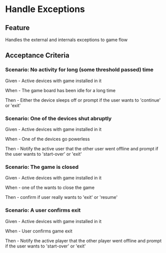 # Handle Exceptions

## Feature

  Handles the external and internals exceptions to game flow
  
## Acceptance Criteria
  
### Scenario: No activity for long (some threshold passed) time
  
  Given - Active devices with game installed in it
  
  When - The game board has been idle for a long time
  
  Then - Either the device sleeps off or
  prompt if the user wants to 'continue' or 'exit'
  
### Scenario: One of the devices shut abruptly

  Given - Active devices with game installed in it
  
  When - One of the devices go powerless
  
  Then - Notify the active user that the other user went offline
  and prompt if the user wants to 'start-over' or 'exit'
  
### Scenario: The game is closed

  Given - Active devices with game installed in it
  
  When - one of the wants to close the game
  
  Then - confirm if user really wants to 'exit' or 'resume'
  
### Scenario: A user confirms exit

  Given - Active devices with game installed in it
  
  When - User confirms game exit
  
  Then - Notify the active player that the other player went offline
  and prompt if the user wants to 'start-over' or 'exit'
